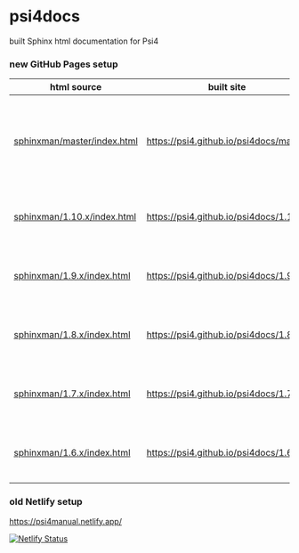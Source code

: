 # psi4docs
built Sphinx html documentation for Psi4

### new GitHub Pages setup

| html source | built site | how |
| ---- | ---- | ---- |
| [sphinxman/master/index.html](sphinxman/master/index.html) | https://psi4.github.io/psi4docs/master | pushed by psi4/psi4 GHA upon commit to master |
| [sphinxman/1.10.x/index.html](sphinxman/1.10.x/index.html) | https://psi4.github.io/psi4docs/1.10.x | hand-copy snapshot dir upon release |
| [sphinxman/1.9.x/index.html](sphinxman/1.9.x/index.html) | https://psi4.github.io/psi4docs/1.9.x | hand-copy snapshot dir upon release |
| [sphinxman/1.8.x/index.html](sphinxman/1.8.x/index.html) | https://psi4.github.io/psi4docs/1.8.x | hand-copy snapshot dir upon release |
| [sphinxman/1.7.x/index.html](sphinxman/1.7.x/index.html) | https://psi4.github.io/psi4docs/1.7.x | hand-copy snapshot dir upon release |
| [sphinxman/1.6.x/index.html](sphinxman/1.6.x/index.html) | https://psi4.github.io/psi4docs/1.6.x | hand-copy snapshot dir upon release |


### old Netlify setup

https://psi4manual.netlify.app/

[![Netlify Status](https://api.netlify.com/api/v1/badges/d9f6ba2d-e395-4d7f-96ca-968e55bac9c6/deploy-status)](https://app.netlify.com/sites/psi4manual/deploys)


